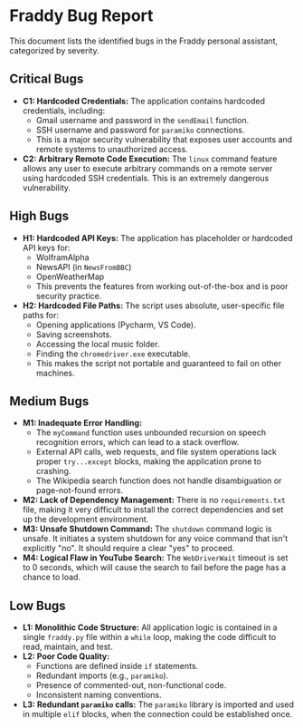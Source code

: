 # Fraddy Bug Report

This document lists the identified bugs in the Fraddy personal assistant, categorized by severity.

## Critical Bugs

*   **C1: Hardcoded Credentials:** The application contains hardcoded credentials, including:
    *   Gmail username and password in the `sendEmail` function.
    *   SSH username and password for `paramiko` connections.
    *   This is a major security vulnerability that exposes user accounts and remote systems to unauthorized access.
*   **C2: Arbitrary Remote Code Execution:** The `linux` command feature allows any user to execute arbitrary commands on a remote server using hardcoded SSH credentials. This is an extremely dangerous vulnerability.

## High Bugs

*   **H1: Hardcoded API Keys:** The application has placeholder or hardcoded API keys for:
    *   WolframAlpha
    *   NewsAPI (in `NewsFromBBC`)
    *   OpenWeatherMap
    *   This prevents the features from working out-of-the-box and is poor security practice.
*   **H2: Hardcoded File Paths:** The script uses absolute, user-specific file paths for:
    *   Opening applications (Pycharm, VS Code).
    *   Saving screenshots.
    *   Accessing the local music folder.
    *   Finding the `chromedriver.exe` executable.
    *   This makes the script not portable and guaranteed to fail on other machines.

## Medium Bugs

*   **M1: Inadequate Error Handling:**
    *   The `myCommand` function uses unbounded recursion on speech recognition errors, which can lead to a stack overflow.
    *   External API calls, web requests, and file system operations lack proper `try...except` blocks, making the application prone to crashing.
    *   The Wikipedia search function does not handle disambiguation or page-not-found errors.
*   **M2: Lack of Dependency Management:** There is no `requirements.txt` file, making it very difficult to install the correct dependencies and set up the development environment.
*   **M3: Unsafe Shutdown Command:** The `shutdown` command logic is unsafe. It initiates a system shutdown for any voice command that isn't explicitly "no". It should require a clear "yes" to proceed.
*   **M4: Logical Flaw in YouTube Search:** The `WebDriverWait` timeout is set to 0 seconds, which will cause the search to fail before the page has a chance to load.

## Low Bugs

*   **L1: Monolithic Code Structure:** All application logic is contained in a single `fraddy.py` file within a `while` loop, making the code difficult to read, maintain, and test.
*   **L2: Poor Code Quality:**
    *   Functions are defined inside `if` statements.
    *   Redundant imports (e.g., `paramiko`).
    *   Presence of commented-out, non-functional code.
    *   Inconsistent naming conventions.
*   **L3: Redundant `paramiko` calls:** The `paramiko` library is imported and used in multiple `elif` blocks, when the connection could be established once.

